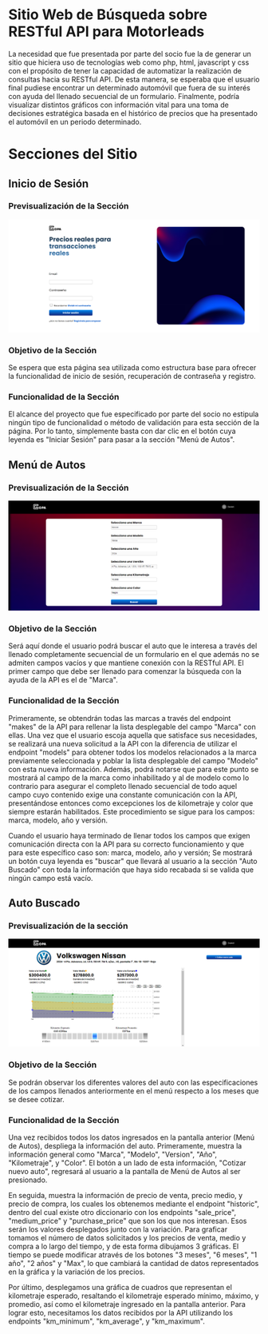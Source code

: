 # Sitio Web de Búsqueda sobre RESTful API para Motorleads
La necesidad que fue presentada por parte del socio fue la de generar un sitio que hiciera uso de tecnologías web como php, html, javascript y css con el propósito de tener la capacidad de automatizar la realización de consultas hacia su RESTful API. De esta manera, se esperaba que el usuario final pudiese encontrar un determinado automóvil que fuera de su interés con ayuda del llenado secuencial de un formulario. Finalmente, podría visualizar distintos gráficos con información vital para una toma de decisiones estratégica basada en el histórico de precios que ha presentado el automóvil en un periodo determinado.

# Secciones del Sitio
## Inicio de Sesión
### Previsualización de la Sección
![alt text](https://github.com/RetoMotorLeads2024/RetoMotorLeads2024/blob/main/Imagenes/InicioSesion.png)

### Objetivo de la Sección
Se espera que esta página sea utilizada como estructura base para ofrecer la funcionalidad de inicio de sesión, recuperación de contraseña y registro.

### Funcionalidad de la Sección
El alcance del proyecto que fue especificado por parte del socio no estipula ningún tipo de funcionalidad o método de validación para esta sección de la página. Por lo tanto, simplemente basta con dar clic en el botón cuya leyenda es "Iniciar Sesión" para pasar a la sección "Menú de Autos".

## Menú de Autos
### Previsualización de la Sección
![alt text](https://github.com/RetoMotorLeads2024/RetoMotorLeads2024/blob/main/Imagenes/MenuAutos.png)

### Objetivo de la Sección
Será aquí donde el usuario podrá buscar el auto que le interesa a través del llenado completamente secuencial de un
formulario en el que además no se admiten campos vacíos y que mantiene conexión con la RESTful API. El primer campo que debe ser llenado para comenzar la búsqueda con la ayuda de la API es el de "Marca".

### Funcionalidad de la Sección
Primeramente, se obtendrán todas las marcas a través del endpoint "makes" de la API para rellenar la lista desplegable del campo "Marca" con ellas. Una vez que el usuario escoja aquella que satisface sus necesidades, se realizará una nueva solicitud a la API con la diferencia de utilizar el endpoint "models" para obtener todos los modelos relacionados a la marca previamente seleccionada y poblar la lista desplegable del campo "Modelo" con esta nueva información. Además, podrá notarse que para este punto se mostrará al campo de la marca como inhabilitado y al de modelo como lo contrario para asegurar el completo llenado secuencial de todo aquel campo cuyo contenido exige una constante comunicación con la API, presentándose entonces como excepciones los de kilometraje y color que siempre estarán habilitados. Este procedimiento se sigue para los campos: marca, modelo, año y versión.

Cuando el usuario haya terminado de llenar todos los campos que exigen comunicación directa con la API para su correcto funcionamiento y que para este específico caso son: marca, modelo, año y versión; Se mostrará un botón cuya leyenda es "buscar" que llevará al usuario a la sección "Auto Buscado" con toda la información que haya sido recabada si se valida que ningún campo está vacío.

## Auto Buscado
### Previsualización de la sección
![alt text](https://github.com/RetoMotorLeads2024/RetoMotorLeads2024/blob/main/Imagenes/AutoBuscado.png)
### Objetivo de la Sección
Se podrán observar los diferentes valores del auto con las especificaciones de los campos llenados anteriormente en el menú respecto a los meses que se desee cotizar.

### Funcionalidad de la Sección
Una vez recibidos todos los datos ingresados en la pantalla anterior (Menú de Autos), despliega la información del auto. Primeramente, muestra la información general como "Marca", "Modelo", "Version", "Año", "Kilometraje", y "Color". El botón a un lado de esta información, "Cotizar nuevo auto", regresará al usuario a la pantalla de Menú de Autos al ser presionado.

En seguida, muestra la información de precio de venta, precio medio, y precio de compra, los cuales los obtenemos mediante el endpoint "historic", dentro del cual existe otro diccionario con los endpoints "sale_price", "medium_price" y "purchase_price" que son los que nos interesan. Esos serán los valores desplegados junto con la variación.
Para graficar tomamos el número de datos solicitados y los precios de venta, medio y compra a lo largo del tiempo, y de esta forma dibujamos 3 gráficas. El tiempo se puede modificar através de los botones "3 meses", "6 meses", "1 año", "2 años" y "Max", lo que cambiará la cantidad de datos representados en la gráfica y la variación de los precios.

Por último, desplegamos una gráfica de cuadros que representan el kilometraje esperado, resaltando el kilometraje esperado mínimo, máximo, y promedio, así como el kilometraje ingresado en la pantalla anterior. Para lograr esto, necesitamos los datos recibidos por la API utilizando los endpoints "km_minimum", "km_average", y "km_maximum".

